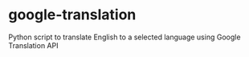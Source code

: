 # google-translation
Python script to translate English to a selected language using Google Translation API
